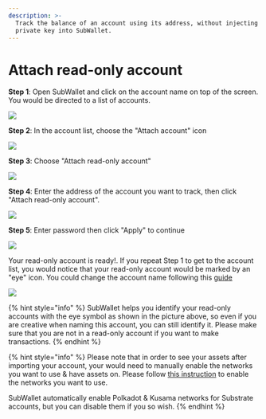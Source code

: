 ```yaml
---
description: >-
  Track the balance of an account using its address, without injecting its
  private key into SubWallet.
---
```


# Attach read-only account

**Step 1**: Open SubWallet and click on the account name on top of the screen. You would be directed to a list of accounts.

![](<../../.gitbook/assets/image (60).png>)

**Step 2**: In the account list, choose the "Attach account" icon

![](<../../.gitbook/assets/image (66).png>)

**Step 3**: Choose "Attach read-only account"

![](<../../.gitbook/assets/image (13).png>)

**Step 4**: Enter the address of the account you want to track, then click "Attach read-only account".

![](<../../.gitbook/assets/image (47).png>)

**Step 5**: Enter password then click "Apply" to continue

![](<../../.gitbook/assets/image (17).png>)

Your read-only account is ready!. If you repeat Step 1 to get to the account list, you would notice that your read-only account would be marked by an "eye" icon. You could change the account name following this [guide](broken-reference)

![](<../../.gitbook/assets/image (74).png>)

{% hint style="info" %}
SubWallet helps you identify your read-only accounts with the eye symbol as shown in the picture above, so even if you are creative when naming this account, you can still identify it. Please make sure that you are not in a read-only account if you want to make transactions.
{% endhint %}



{% hint style="info" %}
Please note that in order to see your assets after importing your account, your would need to manually enable the networks you want to use & have assets on. Please follow [this instruction](broken-reference) to enable the networks you want to use.

SubWallet automatically enable Polkadot & Kusama networks for Substrate accounts, but you can disable them if you so wish.&#x20;
{% endhint %}
